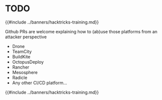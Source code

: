 # TODO

{{#include ../banners/hacktricks-training.md}}

Github PRs are welcome explaining how to (ab)use those platforms from an attacker perspective

- Drone
- TeamCity
- BuildKite
- OctopusDeploy
- Rancher
- Mesosphere
- Radicle
- Any other CI/CD platform...

{{#include ../banners/hacktricks-training.md}}



